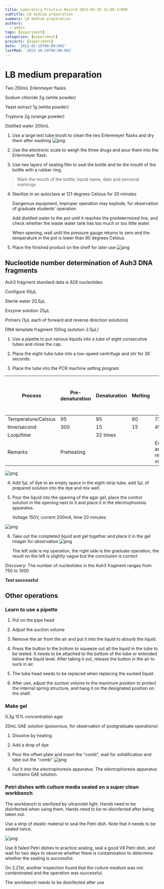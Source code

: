 ```yaml
---
title: Laboratory Practice Record 2023-02-18 15:00-17800
subtitle: LB medium preparation
summary: LB medium preparation
authors:
  - admin
tags: [experiment]
categories: [experiment]
projects: [experiment]
date: '2022-02-18T00:00:00Z'
lastMod: '2023-10-29T00:00:00Z'
---
```



# LB medium preparation

Two 250mL Erlenmeyer flasks

Sodium chloride 2g (white powder)

Yeast extract 1g (white powder)

Tryptone 2g (orange powder)

Distilled water 200mL

1. Use a large test tube brush to clean the two Erlenmeyer flasks and dry them after washing
![png](./218-1.png)

2. Use the electronic scale to weigh the three drugs and pour them into the Erlenmeyer flask.

3. Use two layers of sealing film to seal the bottle and tie the mouth of the bottle with a rubber ring.

> Mark the mouth of the bottle: liquid name, date and personal markings

4. Sterilize in an autoclave at 121 degrees Celsius for 20 minutes

   Dangerous equipment, improper operation may explode, for observation of graduate students' operation

   Add distilled water to the pot until it reaches the predetermined line, and check whether the waste water tank has too much or too little water.

   When opening, wait until the pressure gauge returns to zero and the temperature in the pot is lower than 90 degrees Celsius.

5. Place the finished product on the shelf for later use
![png](./218-2.png)

## Nucleotide number determination of Auh3 DNA fragments

Auh3 fragment standard data is 828 nucleotides

Configure 50µL

Sterile water 20.5µL

Enzyme solution 25µL

Primers (1µL each of forward and reverse direction solutions)

DNA template fragment 100ng (solution 2.5µL)

1. Use a pipette to put various liquids into a tube of eight consecutive tubes and close the cap.

2. Place the eight-tube tube into a low-speed centrifuge and stir for 30 seconds.

3. Place the tube into the PCR machine setting program

| Process | Pre-denaturation | Denaturation | Melting | Expansion | Insulation | Open the lid and take out |
| ----------- | ------ | ---- | ---- | ------------------- | -------- | -------- |
| Temperature/Celsius | 95 | 95 | 60 | 72 | 72 | 10 |
| time/second | 300 | 15 | 15 | 45 | 420 | / |
| Loop/time | | 32 times | | | | |
| Remarks | Preheating | | | Extend/shorten according to reagent volume | Maintain temperature | |

![png](./218-3.png)

4. Add 1µL of dye to an empty space in the eight-strip tube, add 1µL of prepared solution into the dye and mix well.

5. Pour the liquid into the opening of the agar gel, place the control solution in the opening next to it and place it in the electrophoresis apparatus.

   Voltage 150V, current 200mA, time 20 minutes

![png](./218-4.jpeg)

6. Take out the completed liquid and gel together and place it in the gel imager for observation
![png](./218-5.jpeg)

   The left side is my operation, the right side is the graduate operation, the result on the left is slightly vague but the conclusion is correct

Discovery: The number of nucleotides in the Auh3 fragment ranges from 750 to 1000

**Test successful**

## Other operations

### Learn to use a pipette

1. Put on the pipe head

2. Adjust the suction volume

3. Remove the air from the air and put it into the liquid to absorb the liquid.

4. Press the button to the bottom to squeeze out all the liquid in the tube to be tested. It needs to be attached to the bottom of the tube or extended below the liquid level. After taking it out, release the button in the air to suck in air.

5. The tube head needs to be replaced when replacing the sucked liquid.

6. After use, adjust the suction volume to the maximum position to protect the internal spring structure, and hang it on the designated position on the shelf.

### Make gel

0.3g 15% concentration agar

20mL GAE solution (poisonous, for observation of postgraduate operations)

1. Dissolve by heating

2. Add a drop of dye

3. Pour the offset plate and insert the "comb", wait for solidification and take out the "comb"
![png](./218-6.jpeg)

4. Put it into the electrophoresis apparatus. The electrophoresis apparatus contains GAE solution.

### Petri dishes with culture media sealed on a super clean workbench

The workbench is sterilized by ultraviolet light. Hands need to be disinfected when using them. Hands need to be re-disinfected after being taken out.

Use a strip of elastic material to seal the Petri dish. Note that it needs to be sealed twice.

![png](./218-7.jpeg)

Use 8 failed Petri dishes to practice sealing, seal a good V8 Petri dish, and wait for two days to observe whether there is contamination to determine whether the sealing is successful.

On 2.21st, another inspection found that the culture medium was not contaminated and the operation was successful.

The workbench needs to be disinfected after use
